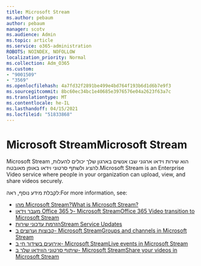 ```yaml
---
title: Microsoft Stream
ms.author: pebaum
author: pebaum
manager: scotv
ms.audience: Admin
ms.topic: article
ms.service: o365-administration
ROBOTS: NOINDEX, NOFOLLOW
localization_priority: Normal
ms.collection: Adm_O365
ms.custom:
- "9001509"
- "3569"
ms.openlocfilehash: 4a7fd32f2891be499e4bd764f193b6d1d6b7e9f3
ms.sourcegitcommit: 8bc60ec34bc1e40685e3976576e04a2623f63a7c
ms.translationtype: MT
ms.contentlocale: he-IL
ms.lasthandoff: 04/15/2021
ms.locfileid: "51833868"
---
```

# <a name="microsoft-stream"></a><span data-ttu-id="c8486-102">Microsoft Stream</span><span class="sxs-lookup"><span data-stu-id="c8486-102">Microsoft Stream</span></span>

<span data-ttu-id="c8486-103">Microsoft Stream הוא שירות וידאו ארגוני שבו אנשים בארגון שלך יכולים להעלות, להציג ולשתף סרטוני וידאו באופן מאובטח.</span><span class="sxs-lookup"><span data-stu-id="c8486-103">Microsoft Stream is an Enterprise Video service where people in your organization can upload, view, and share videos securely.</span></span> 

<span data-ttu-id="c8486-104">לקבלת מידע נוסף, ראה:</span><span class="sxs-lookup"><span data-stu-id="c8486-104">For more information, see:</span></span>

- [<span data-ttu-id="c8486-105">מהו Microsoft Stream?</span><span class="sxs-lookup"><span data-stu-id="c8486-105">What is Microsoft Stream?</span></span>](https://docs.microsoft.com/stream/overview)
- [<span data-ttu-id="c8486-106">מעבר וידאו Office 365 ל- Microsoft Stream</span><span class="sxs-lookup"><span data-stu-id="c8486-106">Office 365 Video transition to Microsoft Stream</span></span>](https://docs.microsoft.com/stream/migrate-from-office-365)
- [<span data-ttu-id="c8486-107">הזרמת עדכוני שירות</span><span class="sxs-lookup"><span data-stu-id="c8486-107">Stream Service Updates</span></span>](https://techcommunity.microsoft.com/t5/microsoft-stream-service-updates/bd-p/StreamAnnouncements)
- [<span data-ttu-id="c8486-108">קבוצות וערוצים ב- Microsoft Stream</span><span class="sxs-lookup"><span data-stu-id="c8486-108">Groups and channels in Microsoft Stream</span></span>](https://docs.microsoft.com/stream/groups-channels-organization)
- [<span data-ttu-id="c8486-109">אירועים בשידור חי ב- Microsoft Stream</span><span class="sxs-lookup"><span data-stu-id="c8486-109">Live events in Microsoft Stream</span></span>](https://docs.microsoft.com/stream/live-event-overview)
- [<span data-ttu-id="c8486-110">שיתוף סרטוני הווידאו שלך ב- Microsoft Stream</span><span class="sxs-lookup"><span data-stu-id="c8486-110">Share your videos in Microsoft Stream</span></span>](https://docs.microsoft.com/stream/portal-share-video)
